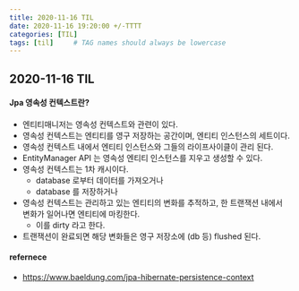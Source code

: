 ```yaml
---
title: 2020-11-16 TIL
date: 2020-11-16 19:20:00 +/-TTTT
categories: [TIL]
tags: [til]     # TAG names should always be lowercase
---
```

 
## 2020-11-16 TIL 

#### Jpa 영속성 컨텍스트란?
- 엔티티매니저는 영속성 컨텍스트와 관련이 있다.
- 영속성 컨텍스트는 엔티티를 영구 저장하는 공간이며, 엔티티 인스턴스의 세트이다.
- 영속성 컨텍스트 내에서 엔티티 인스턴스와 그들의 라이프사이클이 관리 된다.
- EntityManager API 는 영속성 엔티티 인스턴스를 지우고 생성할 수 있다.
- 영속성 컨텍스트는 1차 캐시이다. 
    - database 로부터 데이터를 가져오거나
    - database 를 저장하거나
- 영속성 컨텍스트는 관리하고 있는 엔티티의 변화를 추적하고, 한 트랜잭션 내에서 변화가 일어나면 엔티티에 마킹한다. 
    - 이를 dirty 라고 한다.
- 트랜잭션이 완료되면 해당 변화들은 영구 저장소에 (db 등) flushed 된다.
   



#### refernece
- https://www.baeldung.com/jpa-hibernate-persistence-context